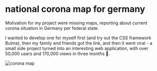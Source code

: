 # national corona map for germany 

Motivation for my project were missing maps, reporting about current corona situation in Germany per federal state. 

I wanted to develop one for myself first (and try out the CSS framework Bulma), then my family and friends got the link, and then it went viral - a small side project turned into an interesting web application, with over 50,000 users and 170,000 views in three months 🤯.

![corona map](https://vladlarichev.com/wp-content/uploads/2023/04/2020-03-11-16_35_19-Ergebnis-des-SEO-Checks.png)
